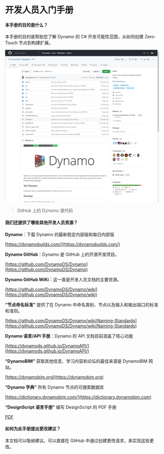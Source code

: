 # 开发人员入门手册 

#### 本手册的目的是什么？<a href="#what-is-the-purpose-of-this-guide" id="what-is-the-purpose-of-this-guide"></a>

本手册的目的是帮助您了解 Dynamo 的 C# 开发可能性范围，从如何创建 Zero-Touch 节点到构建扩展。

![GitHub 上的 Dynamo 源代码](../1-introduction/images/dynamogithub.jpg)

> GitHub 上的 Dynamo 源代码

#### 我们还提供了哪些其他开发人员资源？<a href="#what-additional-online-resources-do-we-provide" id="what-additional-online-resources-do-we-provide"></a>

**Dynamo**：下载 Dynamo 的最新稳定内部版和每日内部版

[https://dynamobuilds.com/](https://dynamobuilds.com/)

**Dynamo GitHub**：Dynamo 是 GitHub 上的开源开发项目。

[https://github.com/DynamoDS/Dynamo](https://github.com/DynamoDS/Dynamo)

**Dynamo GitHub WiKi**：这一直是开发人员文档的主要资源。

[https://github.com/DynamoDS/Dynamo/wiki](https://github.com/DynamoDS/Dynamo/wiki)

**“节点命名标准”** 提供了在 Dynamo 中命名类别、节点以及输入和输出端口的标准和准则。

[https://github.com/DynamoDS/Dynamo/wiki/Naming-Standards](https://github.com/DynamoDS/Dynamo/wiki/Naming-Standards)

**Dynamo 语言/API 手册**：Dynamo 的 API 文档目前涵盖了核心功能

[https://dynamods.github.io/DynamoAPI/](https://dynamods.github.io/DynamoAPI/)

**“DynamoBIM”** 获取其他信息、学习内容和论坛的最佳来源是 DynamoBIM 网站。

[https://dynamobim.org](https://dynamobim.org)

**“Dynamo 字典”** 所有 Dynamo 节点的可搜索数据库

[https://dictionary.dynamobim.com/](https://dictionary.dynamobim.com)

**“DesignScript 语言手册”** 编写 DesignScript 的 PDF 手册

[PDF](https://dynamobim.org/wp-content/uploads/forum-assets/colin-mccroneautodesk-com/07/10/Dynamo\_language\_guide\_version\_1.pdf)

#### 如何为此手册提出更改建议？<a href="#how-can-i-suggest-changes-to-this-guide" id="how-can-i-suggest-changes-to-this-guide"></a>

本文档可以吸纳建议。可以直接在 GitHub 中通过创建更改请求，来实现这些更改。
